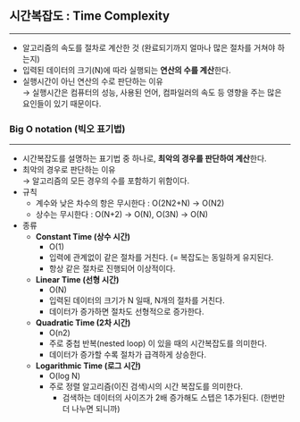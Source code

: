 ## 시간복잡도 : Time Complexity

---
- 알고리즘의 속도를 절차로 계산한 것 (완료되기까지 얼마나 많은 절차를 거쳐야 하는지)
- 입력된 데이터의 크기(N)에 따라 실행되는 **연산의 수를 계산**한다.
- 실행시간이 아닌 연산의 수로 판단하는 이유  
  → 실행시간은 컴퓨터의 성능, 사용된 언어, 컴파일러의 속도 등 영향을 주는 많은 요인들이 있기 때문이다.

### Big O notation (빅오 표기법)

---
- 시간복잡도를 설명하는 표기법 중 하나로, **최악의 경우를 판단하여 계산**한다.
- 최악의 경우로 판단하는 이유  
  → 알고리즘의 모든 경우의 수를 포함하기 위함이다.
- 규칙
    - 계수와 낮은 차수의 항은 무시한다 : O(2N2+N) → O(N2)
    - 상수는 무시한다 : O(N+2) → O(N), O(3N) → O(N)
- 종류
  - **Constant Time (상수 시간)**
      - O(1)
      - 입력에 관계없이 같은 절차를 거친다. (= 복잡도는 동일하게 유지된다.
      - 항상 같은 절차로 진행되어 이상적이다.
  - **Linear Time (선형 시간)**
      - O(N)
      - 입력된 데이터의 크기가 N 일때, N개의 절차를 거친다.
      - 데이터가 증가하면 절차도 선형적으로 증가한다.
  - **Quadratic Time (2차 시간)**
      - O(n2)
      - 주로 중첩 반복(nested loop) 이 있을 때의 시간복잡도를 의미한다.
      - 데이터가 증가할 수록 절차가 급격하게 상승한다.
  - **Logarithmic Time (로그 시간)**
      - O(log N)
      - 주로 정렬 알고리즘(이진 검색)시의 시간 복잡도를 의미한다.
          - 검색하는 데이터의 사이즈가 2배 증가해도 스텝은 1추가된다. (한번만 더 나누면 되니까)